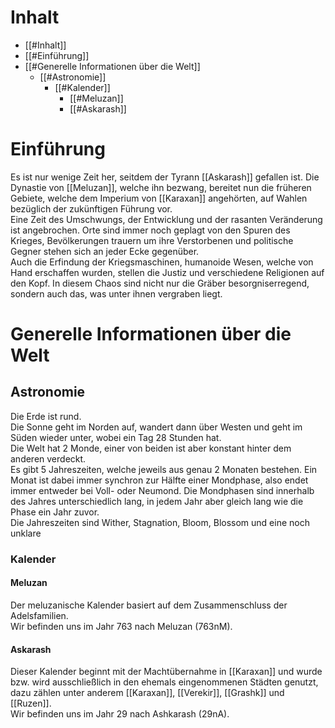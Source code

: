 # Inhalt
- [[#Inhalt]]
- [[#Einführung]]
- [[#Generelle Informationen über die Welt]]
	- [[#Astronomie]]
		- [[#Kalender]]
			- [[#Meluzan]]
			- [[#Askarash]]
# Einführung
Es ist nur wenige Zeit her, seitdem der Tyrann [[Askarash]] gefallen ist. Die Dynastie von [[Meluzan]], welche ihn bezwang, bereitet nun die früheren Gebiete, welche dem Imperium von [[Karaxan]] angehörten, auf Wahlen bezüglich der zukünftigen Führung vor.  
Eine Zeit des Umschwungs, der Entwicklung und der rasanten Veränderung ist angebrochen. Orte sind immer noch geplagt von den Spuren des Krieges, Bevölkerungen trauern um ihre Verstorbenen und politische Gegner stehen sich an jeder Ecke gegenüber.  
Auch die Erfindung der Kriegsmaschinen, humanoide Wesen, welche von Hand erschaffen wurden, stellen die Justiz und verschiedene Religionen auf den Kopf. In diesem Chaos sind nicht nur die Gräber besorgniserregend, sondern auch das, was unter ihnen vergraben liegt.
# Generelle Informationen über die Welt
## Astronomie
Die Erde ist rund.  
Die Sonne geht im Norden auf, wandert dann über Westen und geht im Süden wieder unter, wobei ein Tag 28 Stunden hat.  
Die Welt hat 2 Monde, einer von beiden ist aber konstant hinter dem anderen verdeckt.  
Es gibt 5 Jahreszeiten, welche jeweils aus genau 2 Monaten bestehen. Ein Monat ist dabei immer synchron zur Hälfte einer Mondphase, also endet immer entweder bei Voll- oder Neumond. Die Mondphasen sind innerhalb des Jahres unterschiedlich lang, in jedem Jahr aber gleich lang wie die Phase ein Jahr zuvor.  
Die Jahreszeiten sind Wither, Stagnation, Bloom, Blossom und eine noch unklare
### Kalender
#### Meluzan
Der meluzanische Kalender basiert auf dem Zusammenschluss der Adelsfamilien.  
Wir befinden uns im Jahr 763 nach Meluzan (763nM).
#### Askarash
Dieser Kalender beginnt mit der Machtübernahme in [[Karaxan]] und wurde bzw. wird ausschließlich in den ehemals eingenommenen Städten genutzt, dazu zählen unter anderem [[Karaxan]], [[Verekir]], [[Grashk]] und [[Ruzen]].  
Wir befinden uns im Jahr 29 nach Ashkarash (29nA).